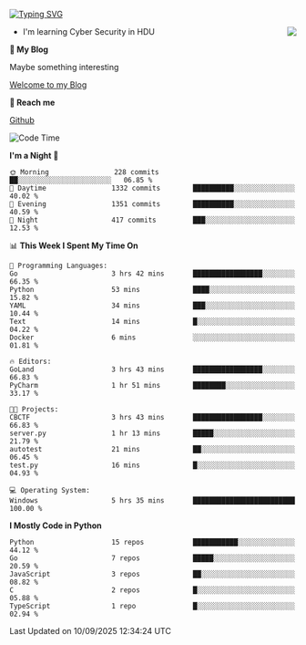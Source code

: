 [![Typing SVG](https://readme-typing-svg.herokuapp.com?font=Fira+Code&pause=1000&random=false&width=450&height=60&lines=Hello+%F0%9F%91%8B%F0%9F%8F%BB;I'm+JBNRZ)](https://git.io/typing-svg)

<a href="#">
  <img align="right" src="https://github-readme-stats.vercel.app/api?username=JBNRZ&show_icons=true&bg_color=15,f2f7fd,E0EAFC" />
</a>

- I'm learning Cyber Security in HDU

 **🌱 My Blog**

Maybe something interesting

[Welcome to my Blog](https://jbnrz.com.cn/)

 **💬 Reach me** 

[Github](https://github.com/JBNRZ)


<!--START_SECTION:waka-->
![Code Time](http://img.shields.io/badge/Code%20Time-1%2C399%20hrs%202%20mins-blue)

**I'm a Night 🦉** 

```text
🌞 Morning                228 commits         ██░░░░░░░░░░░░░░░░░░░░░░░   06.85 % 
🌆 Daytime                1332 commits        ██████████░░░░░░░░░░░░░░░   40.02 % 
🌃 Evening                1351 commits        ██████████░░░░░░░░░░░░░░░   40.59 % 
🌙 Night                  417 commits         ███░░░░░░░░░░░░░░░░░░░░░░   12.53 % 
```


📊 **This Week I Spent My Time On** 

```text
💬 Programming Languages: 
Go                       3 hrs 42 mins       █████████████████░░░░░░░░   66.35 % 
Python                   53 mins             ████░░░░░░░░░░░░░░░░░░░░░   15.82 % 
YAML                     34 mins             ███░░░░░░░░░░░░░░░░░░░░░░   10.44 % 
Text                     14 mins             █░░░░░░░░░░░░░░░░░░░░░░░░   04.22 % 
Docker                   6 mins              ░░░░░░░░░░░░░░░░░░░░░░░░░   01.81 % 

🔥 Editors: 
GoLand                   3 hrs 43 mins       █████████████████░░░░░░░░   66.83 % 
PyCharm                  1 hr 51 mins        ████████░░░░░░░░░░░░░░░░░   33.17 % 

🐱‍💻 Projects: 
CBCTF                    3 hrs 43 mins       █████████████████░░░░░░░░   66.83 % 
server.py                1 hr 13 mins        █████░░░░░░░░░░░░░░░░░░░░   21.79 % 
autotest                 21 mins             ██░░░░░░░░░░░░░░░░░░░░░░░   06.45 % 
test.py                  16 mins             █░░░░░░░░░░░░░░░░░░░░░░░░   04.93 % 

💻 Operating System: 
Windows                  5 hrs 35 mins       █████████████████████████   100.00 % 
```

**I Mostly Code in Python** 

```text
Python                   15 repos            ███████████░░░░░░░░░░░░░░   44.12 % 
Go                       7 repos             █████░░░░░░░░░░░░░░░░░░░░   20.59 % 
JavaScript               3 repos             ██░░░░░░░░░░░░░░░░░░░░░░░   08.82 % 
C                        2 repos             █░░░░░░░░░░░░░░░░░░░░░░░░   05.88 % 
TypeScript               1 repo              █░░░░░░░░░░░░░░░░░░░░░░░░   02.94 % 
```




 Last Updated on 10/09/2025 12:34:24 UTC
<!--END_SECTION:waka-->
